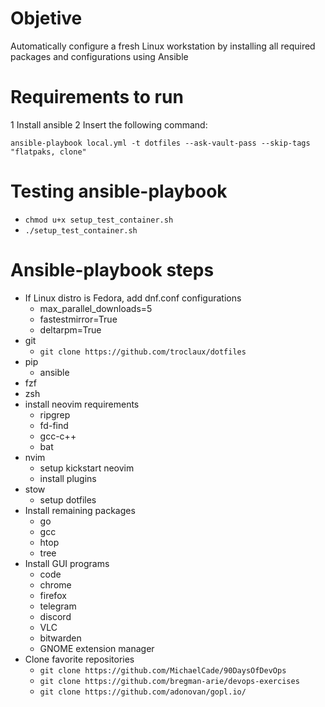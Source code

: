 # Objetive
Automatically configure a fresh Linux workstation by installing all required packages and configurations using Ansible 

# Requirements to run
1 Install ansible
2 Insert the following command:
```
ansible-playbook local.yml -t dotfiles --ask-vault-pass --skip-tags "flatpaks, clone"
```
# Testing ansible-playbook

- ```chmod u+x setup_test_container.sh```
- ```./setup_test_container.sh```

# Ansible-playbook steps

- If Linux distro is Fedora, add dnf.conf configurations
    - max_parallel_downloads=5
    - fastestmirror=True
    - deltarpm=True
- git
    - ```git clone https://github.com/troclaux/dotfiles```
- pip
    - ansible
- fzf
- zsh
- install neovim requirements
    - ripgrep
    - fd-find
    - gcc-c++
    - bat
- nvim
    - setup kickstart neovim
    - install plugins
- stow
    - setup dotfiles
- Install remaining packages
    - go
    - gcc
    - htop
    - tree
- Install GUI programs
    - code
    - chrome
    - firefox
    - telegram 
    - discord
    - VLC
    - bitwarden
    - GNOME extension manager
- Clone favorite repositories
    - ```git clone https://github.com/MichaelCade/90DaysOfDevOps```
    - ```git clone https://github.com/bregman-arie/devops-exercises```
    - ```git clone https://github.com/adonovan/gopl.io/```
